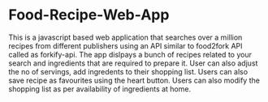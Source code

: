 # Food-Recipe-Web-App
This is a javascript based web application that searches over a million recipes from different publishers using an API similar to food2fork API called as forkify-api. The app dislpays a bunch of recipes related to your search and ingredients that are required to prepare it. User can also adjust the no of servings, add ingredents to their shopping list. Users can also save recipe as favourites using the heart button. Users can also modify the shopping list as per availability of ingredients at home.
